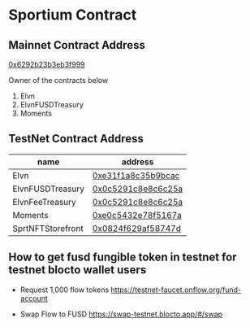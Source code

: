 # Sportium Contract

## Mainnet Contract Address

[0x6292b23b3eb3f999](https://flow-view-source.com/mainnet/account//)

Owner of the contracts below

1. Elvn
2. ElvnFUSDTreasury
3. Moments

## TestNet Contract Address

| name             | address                                                                                         |
| ---------------- | ----------------------------------------------------------------------------------------------- |
| Elvn             | [0xe31f1a8c35b9bcac](https://testnet.flowscan.org/contract/A.e31f1a8c35b9bcac.Elvn)             |
| ElvnFUSDTreasury | [0x0c5291c8e8c6c25a](https://testnet.flowscan.org/contract/A.0c5291c8e8c6c25a.ElvnFUSDTreasury) |
| ElvnFeeTreasury | [0x0c5291c8e8c6c25a](https://testnet.flowscan.org/contract/A.0c5291c8e8c6c25a.ElvnFeeTreasury) |
| Moments          | [0xe0c5432e78f5167a](https://testnet.flowscan.org/contract/A.e0c5432e78f5167a.Moments)          |
| SprtNFTStorefront| [0x0824f629af58747d](https://testnet.flowscan.org/contract/A.0824f629af58747d.SprtNFTStorefront)          |

## How to get fusd fungible token in testnet for testnet blocto wallet users

- Request 1,000 flow tokens
<https://testnet-faucet.onflow.org/fund-account>

- Swap Flow to FUSD
<https://swap-testnet.blocto.app/#/swap>
